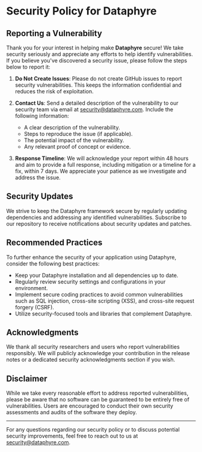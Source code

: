 # Security Policy for Dataphyre

## Reporting a Vulnerability

Thank you for your interest in helping make **Dataphyre** secure! We take security seriously and appreciate any efforts to help identify vulnerabilities. If you believe you've discovered a security issue, please follow the steps below to report it:

1. **Do Not Create Issues**: Please do not create GitHub issues to report security vulnerabilities. This keeps the information confidential and reduces the risk of exploitation.

2. **Contact Us**: Send a detailed description of the vulnerability to our security team via email at [security@dataphyre.com](mailto:security@dataphyre.com). Include the following information:
   - A clear description of the vulnerability.
   - Steps to reproduce the issue (if applicable).
   - The potential impact of the vulnerability.
   - Any relevant proof of concept or evidence.

3. **Response Timeline**: We will acknowledge your report within 48 hours and aim to provide a full response, including mitigation or a timeline for a fix, within 7 days. We appreciate your patience as we investigate and address the issue.

## Security Updates

We strive to keep the Dataphyre framework secure by regularly updating dependencies and addressing any identified vulnerabilities. Subscribe to our repository to receive notifications about security updates and patches.

## Recommended Practices

To further enhance the security of your application using Dataphyre, consider the following best practices:
- Keep your Dataphyre installation and all dependencies up to date.
- Regularly review security settings and configurations in your environment.
- Implement secure coding practices to avoid common vulnerabilities such as SQL injection, cross-site scripting (XSS), and cross-site request forgery (CSRF).
- Utilize security-focused tools and libraries that complement Dataphyre.

## Acknowledgments

We thank all security researchers and users who report vulnerabilities responsibly. We will publicly acknowledge your contribution in the release notes or a dedicated security acknowledgments section if you wish.

## Disclaimer

While we take every reasonable effort to address reported vulnerabilities, please be aware that no software can be guaranteed to be entirely free of vulnerabilities. Users are encouraged to conduct their own security assessments and audits of the software they deploy.

---

For any questions regarding our security policy or to discuss potential security improvements, feel free to reach out to us at [security@dataphyre.com](mailto:security@dataphyre.com).
